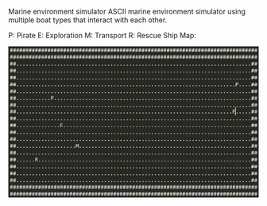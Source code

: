 Marine environment simulator
ASCII marine environment simulator using multiple boat types that interact with each other.

P: Pirate
E: Exploration
M: Transport
R: Rescue Ship
Map:

![Map Image](map.png)